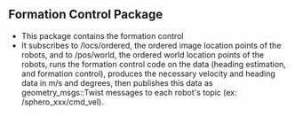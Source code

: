 ## Formation Control Package

- This package contains the formation control
- It subscribes to /locs/ordered, the ordered image location points of the robots, and to /pos/world, the ordered world location points of the robots, runs the formation control code on the data (heading estimation, and formation control), produces the necessary velocity and heading data in m/s and degrees, then publishes this data as geometry_msgs::Twist messages to each robot's topic (ex: /sphero_xxx/cmd_vel). 
